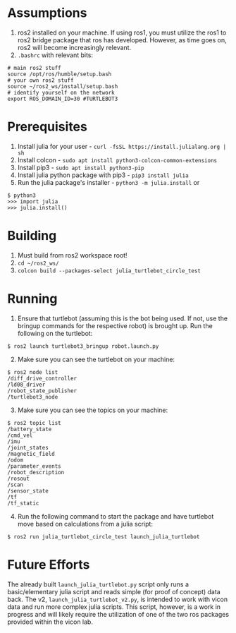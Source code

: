 Assumptions
===========

1. ros2 installed on your machine. If using ros1, you must utilize the ros1 to ros2 bridge package that ros has developed. However, as time goes on, ros2 will become increasingly relevant. 
2. `.bashrc` with relevant bits:

```
# main ros2 stuff
source /opt/ros/humble/setup.bash
# your own ros2 stuff
source ~/ros2_ws/install/setup.bash
# identify yourself on the network
export ROS_DOMAIN_ID=30 #TURTLEBOT3
``` 

Prerequisites
=============

1. Install julia for your user - `curl -fsSL https://install.julialang.org | sh`
2. Install colcon - `sudo apt install python3-colcon-common-extensions`
3. Install pip3 - `sudo apt install python3-pip`
4. Install julia python package with pip3 - `pip3 install julia`
5. Run the julia package's installer - `python3 -m julia.install` or

```
$ python3
>>> import julia
>>> julia.install()
```

Building
========

1. Must build from ros2 workspace root!
2. `cd ~/ros2_ws/`
3. `colcon build --packages-select julia_turtlebot_circle_test`

Running
=======

1. Ensure that turtlebot (assuming this is the bot being used. If not, use the bringup commands for the respective robot) is brought up. Run the following on the turtlebot:

```
$ ros2 launch turtlebot3_bringup robot.launch.py
```

2. Make sure you can see the turtlebot on your machine:

```
$ ros2 node list
/diff_drive_controller
/ld08_driver
/robot_state_publisher
/turtlebot3_node
```

3. Make sure you can see the topics on your machine:

```
$ ros2 topic list
/battery_state
/cmd_vel
/imu
/joint_states
/magnetic_field
/odom
/parameter_events
/robot_description
/rosout
/scan
/sensor_state
/tf
/tf_static
```

4. Run the following command to start the package and have turtlebot move based
   on calculations from a julia script:

```
$ ros2 run julia_turtlebot_circle_test launch_julia_turtlebot
```

Future Efforts
==============

The already built `launch_julia_turtlebot.py` script only runs a basic/elementary julia script
and reads simple (for proof of concept) data back. The v2, `launch_julia_turtlebot_v2.py`, is intended to work with
vicon data and run more complex julia scripts. This script, however, is a work in progress and will likely require the utilization of one of the two ros packages provided within the vicon lab. 
